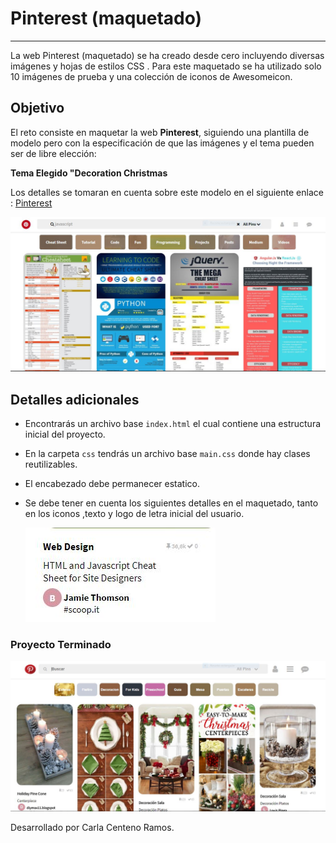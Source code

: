 # Pinterest (maquetado)
***
La web Pinterest (maquetado) se ha creado desde cero incluyendo diversas imágenes y hojas de estilos CSS . Para este maquetado se ha utilizado solo 10 imágenes de prueba y una colección de iconos de Awesomeicon.

## Objetivo

El reto consiste en maquetar la web **Pinterest**, siguiendo una plantilla de modelo pero con la especificación de que las imágenes y el tema pueden ser de libre elección:

**Tema Elegido "Decoration Christmas**

Los detalles se tomaran en cuenta sobre este modelo en el siguiente enlace : [Pinterest](https://laboratoria.github.io/pinterestify/)

![Pinterest](assets/docs/pinterest.JPG)

## Detalles adicionales

- Encontrarás un archivo base `index.html` el cual contiene una estructura inicial del proyecto.

- En la carpeta `css` tendrás un archivo base `main.css` donde hay clases reutilizables.

- El encabezado debe permanecer estatico.

- Se debe tener en cuenta los siguientes detalles en el maquetado, tanto en los iconos ,texto y logo de letra inicial del usuario.

  ![Pinterest](assets/docs/detalles.JPG)


### Proyecto Terminado
  ![Pinterest](assets/docs/final.JPG)

  Desarrollado por Carla Centeno Ramos.
